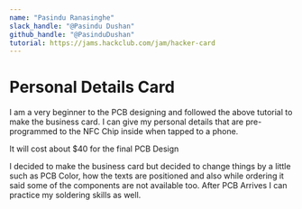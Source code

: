 ```yaml
---
name: "Pasindu Ranasinghe"
slack_handle: "@Pasindu Dushan"
github_handle: "@PasinduDushan"
tutorial: https://jams.hackclub.com/jam/hacker-card
---
```


# Personal Details Card

I am a very beginner to the PCB designing and followed the above tutorial to make the business card. I can give my personal details that are pre-programmed to the NFC Chip inside when tapped to a phone.

It will cost about $40 for the final PCB Design

I decided to make the business card but decided to change things by a little such as PCB Color, how the texts are positioned and also while ordering it said some of the components are not available too. After PCB Arrives I can practice my soldering skills as well.

